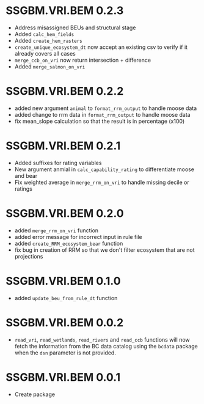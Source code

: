 # SSGBM.VRI.BEM 0.2.3

* Address misassigned BEUs and structural stage 
* Added `calc_hem_fields`
* Added `create_hem_rasters`
* `create_unique_ecosystem_dt` now accept an existing csv to verify if it already covers all cases
* `merge_ccb_on_vri` now return intersection + difference
* Added `merge_salmon_on_vri`

# SSGBM.VRI.BEM 0.2.2

* added new argument `animal` to  `format_rrm_output` to handle moose data
* added change to rrm data in  `format_rrm_output` to handle moose data
* fix mean_slope calculation so that the result is in percentage (x100)


# SSGBM.VRI.BEM 0.2.1

* Added suffixes for rating variables
* New argument anmial in `calc_capability_rating` to differentiate moose and bear
* Fix weighted average in `merge_rrm_on_vri` to handle missing decile or ratings


# SSGBM.VRI.BEM 0.2.0

* added `merge_rrm_on_vri` function
* added error message for incorrect input in rule file
* added `create_RRM_ecosystem_bear` function
* fix bug in creation of RRM so that we don't filter ecosystem that are not projections

# SSGBM.VRI.BEM 0.1.0

* added `update_beu_from_rule_dt` function

# SSGBM.VRI.BEM 0.0.2

* `read_vri`, `read_wetlands`, `read_rivers` and `read_ccb` functions will now fetch the information from the BC data catalog using the `bcdata` package when the `dsn` parameter is not provided. 

# SSGBM.VRI.BEM 0.0.1

* Create package

